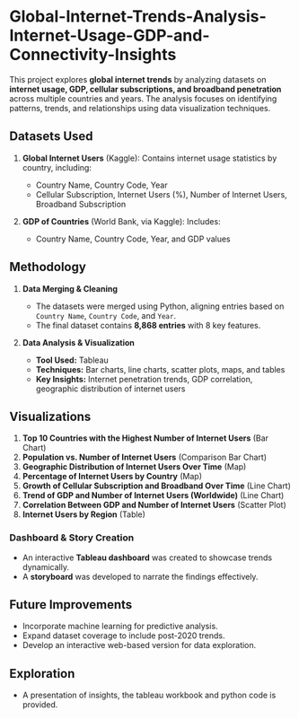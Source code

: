# Global-Internet-Trends-Analysis-Internet-Usage-GDP-and-Connectivity-Insights
This project explores **global internet trends** by analyzing datasets on **internet usage, GDP, cellular subscriptions, and broadband penetration** across multiple countries and years. The analysis focuses on identifying patterns, trends, and relationships using data visualization techniques.

## Datasets Used

1. **Global Internet Users** (Kaggle): Contains internet usage statistics by country, including:
   - Country Name, Country Code, Year
   - Cellular Subscription, Internet Users (%), Number of Internet Users, Broadband Subscription

2. **GDP of Countries** (World Bank, via Kaggle): Includes:
   - Country Name, Country Code, Year, and GDP values

## Methodology

1. **Data Merging & Cleaning**  
   - The datasets were merged using Python, aligning entries based on `Country Name`, `Country Code`, and `Year`.  
   - The final dataset contains **8,868 entries** with 8 key features.

2. **Data Analysis & Visualization**  
   - **Tool Used:** Tableau  
   - **Techniques:** Bar charts, line charts, scatter plots, maps, and tables  
   - **Key Insights:** Internet penetration trends, GDP correlation, geographic distribution of internet users  

## Visualizations

1. **Top 10 Countries with the Highest Number of Internet Users** (Bar Chart)
2. **Population vs. Number of Internet Users** (Comparison Bar Chart)
3. **Geographic Distribution of Internet Users Over Time** (Map)
4. **Percentage of Internet Users by Country** (Map)
5. **Growth of Cellular Subscription and Broadband Over Time** (Line Chart)
6. **Trend of GDP and Number of Internet Users (Worldwide)** (Line Chart)
7. **Correlation Between GDP and Number of Internet Users** (Scatter Plot)
8. **Internet Users by Region** (Table)

### Dashboard & Story Creation
- An interactive **Tableau dashboard** was created to showcase trends dynamically.
- A **storyboard** was developed to narrate the findings effectively.

## Future Improvements
- Incorporate machine learning for predictive analysis.
- Expand dataset coverage to include post-2020 trends.
- Develop an interactive web-based version for data exploration.

## Exploration 
- A presentation of insights, the tableau workbook and python code is provided. 
